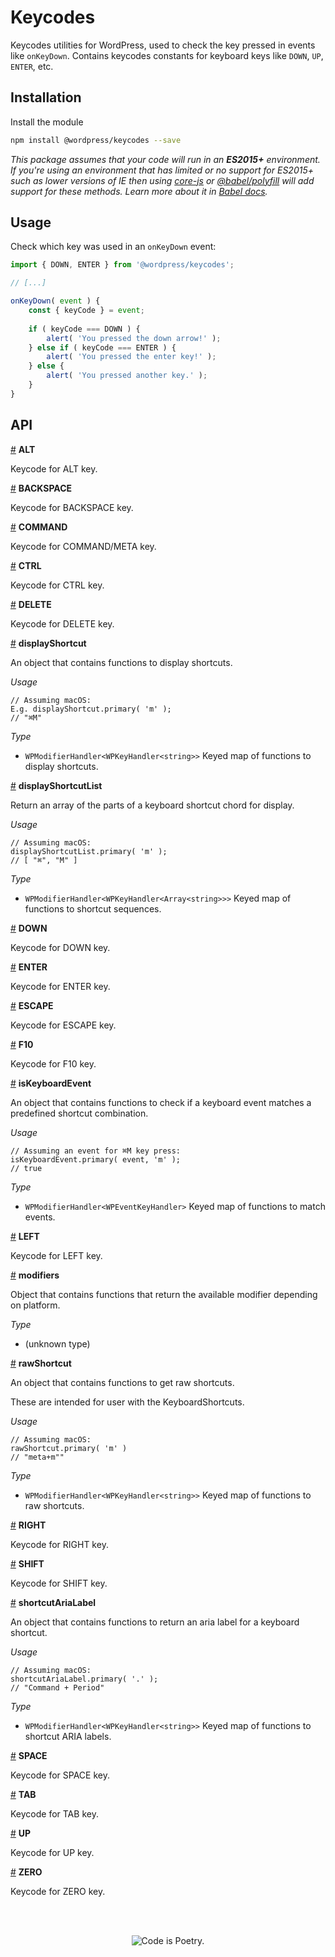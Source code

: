 # Keycodes

Keycodes utilities for WordPress, used to check the key pressed in events like `onKeyDown`. Contains keycodes constants for keyboard keys like `DOWN`, `UP`, `ENTER`, etc.

## Installation

Install the module

```bash
npm install @wordpress/keycodes --save
```

_This package assumes that your code will run in an **ES2015+** environment. If you're using an environment that has limited or no support for ES2015+ such as lower versions of IE then using [core-js](https://github.com/zloirock/core-js) or [@babel/polyfill](https://babeljs.io/docs/en/next/babel-polyfill) will add support for these methods. Learn more about it in [Babel docs](https://babeljs.io/docs/en/next/caveats)._

## Usage

Check which key was used in an `onKeyDown` event:

```js
import { DOWN, ENTER } from '@wordpress/keycodes';

// [...]

onKeyDown( event ) {
	const { keyCode } = event;
	
	if ( keyCode === DOWN ) {
		alert( 'You pressed the down arrow!' );
	} else if ( keyCode === ENTER ) {
		alert( 'You pressed the enter key!' );
	} else {
		alert( 'You pressed another key.' );
	}
}
```

## API

<!-- START TOKEN(Autogenerated API docs) -->

<a name="ALT" href="#ALT">#</a> **ALT**

Keycode for ALT key.

<a name="BACKSPACE" href="#BACKSPACE">#</a> **BACKSPACE**

Keycode for BACKSPACE key.

<a name="COMMAND" href="#COMMAND">#</a> **COMMAND**

Keycode for COMMAND/META key.

<a name="CTRL" href="#CTRL">#</a> **CTRL**

Keycode for CTRL key.

<a name="DELETE" href="#DELETE">#</a> **DELETE**

Keycode for DELETE key.

<a name="displayShortcut" href="#displayShortcut">#</a> **displayShortcut**

An object that contains functions to display shortcuts.

_Usage_

    // Assuming macOS:
    E.g. displayShortcut.primary( 'm' );
    // "⌘M"

_Type_

-   `WPModifierHandler<WPKeyHandler<string>>` Keyed map of functions to display shortcuts.

<a name="displayShortcutList" href="#displayShortcutList">#</a> **displayShortcutList**

Return an array of the parts of a keyboard shortcut chord for display.

_Usage_

    // Assuming macOS:
    displayShortcutList.primary( 'm' );
    // [ "⌘", "M" ]

_Type_

-   `WPModifierHandler<WPKeyHandler<Array<string>>>` Keyed map of functions to shortcut sequences.

<a name="DOWN" href="#DOWN">#</a> **DOWN**

Keycode for DOWN key.

<a name="ENTER" href="#ENTER">#</a> **ENTER**

Keycode for ENTER key.

<a name="ESCAPE" href="#ESCAPE">#</a> **ESCAPE**

Keycode for ESCAPE key.

<a name="F10" href="#F10">#</a> **F10**

Keycode for F10 key.

<a name="isKeyboardEvent" href="#isKeyboardEvent">#</a> **isKeyboardEvent**

An object that contains functions to check if a keyboard event matches a
predefined shortcut combination.

_Usage_

    // Assuming an event for ⌘M key press:
    isKeyboardEvent.primary( event, 'm' );
    // true

_Type_

-   `WPModifierHandler<WPEventKeyHandler>` Keyed map of functions to match events.

<a name="LEFT" href="#LEFT">#</a> **LEFT**

Keycode for LEFT key.

<a name="modifiers" href="#modifiers">#</a> **modifiers**

Object that contains functions that return the available modifier
depending on platform.

_Type_

-   (unknown type) 

<a name="rawShortcut" href="#rawShortcut">#</a> **rawShortcut**

An object that contains functions to get raw shortcuts.

These are intended for user with the KeyboardShortcuts.

_Usage_

    // Assuming macOS:
    rawShortcut.primary( 'm' )
    // "meta+m""

_Type_

-   `WPModifierHandler<WPKeyHandler<string>>` Keyed map of functions to raw shortcuts.

<a name="RIGHT" href="#RIGHT">#</a> **RIGHT**

Keycode for RIGHT key.

<a name="SHIFT" href="#SHIFT">#</a> **SHIFT**

Keycode for SHIFT key.

<a name="shortcutAriaLabel" href="#shortcutAriaLabel">#</a> **shortcutAriaLabel**

An object that contains functions to return an aria label for a keyboard
shortcut.

_Usage_

    // Assuming macOS:
    shortcutAriaLabel.primary( '.' );
    // "Command + Period"

_Type_

-   `WPModifierHandler<WPKeyHandler<string>>` Keyed map of functions to shortcut ARIA labels.

<a name="SPACE" href="#SPACE">#</a> **SPACE**

Keycode for SPACE key.

<a name="TAB" href="#TAB">#</a> **TAB**

Keycode for TAB key.

<a name="UP" href="#UP">#</a> **UP**

Keycode for UP key.

<a name="ZERO" href="#ZERO">#</a> **ZERO**

Keycode for ZERO key.


<!-- END TOKEN(Autogenerated API docs) -->

<br/><br/><p align="center"><img src="https://s.w.org/style/images/codeispoetry.png?1" alt="Code is Poetry." /></p>
